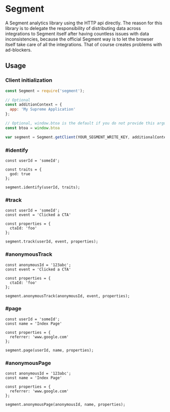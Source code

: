 # Segment

A Segment analytics library using the HTTP api directly. The reason for this library is to delegate the responsibility of distributing data across integrations to Segment itself after having countless issues with data inconsistencies, because the official Segment way is to let the browser itself take care of all the integrations. That of course creates problems with ad-blockers.

## Usage

### Client initialization

```javascript
const Segment = require('segment');

// Optional
const additionContext = {
  app: 'My Supreme Application'
};

// Optional, window.btoa is the default if you do not provide this argument
const btoa = window.btoa

var segment = Segment.getClient(YOUR_SEGMENT_WRITE_KEY, additionalContext, btoa);
```

### #identify

```
const userId = 'someId';

const traits = {
  god: true
};

segment.identify(userId, traits);
```

### #track

```
const userId = 'someId';
const event = 'Clicked a CTA'

const properties = {
  ctaId: 'foo'
};

segment.track(userId, event, properties);
```

### #anonymousTrack

```
const anonymousId = '123abc';
const event = 'Clicked a CTA'

const properties = {
  ctaId: 'foo'
};

segment.anonymousTrack(anonymousId, event, properties);
```

### #page

```
const userId = 'someId';
const name = 'Index Page'

const properties = {
  referrer: 'www.google.com'
};

segment.page(userId, name, properties);
```

### #anonymousPage

```
const anonymousId = '123abc';
const name = 'Index Page'

const properties = {
  referrer: 'www.google.com'
};

segment.anonymousPage(anonymousId, name, properties);
```

